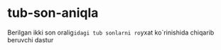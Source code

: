 # tub-son-aniqla
Berilgan ikki son oralig`idagi tub sonlarni ro`yxat ko`rinishida chiqarib beruvchi dastur
